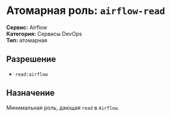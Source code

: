 # Атомарная роль: `airflow-read`

**Сервис:** Airflow  
**Категория:** Сервисы DevOps  
**Тип:** атомарная

## Разрешение
- `read:airflow`

## Назначение
Минимальная роль, дающая `read` в `Airflow`.
